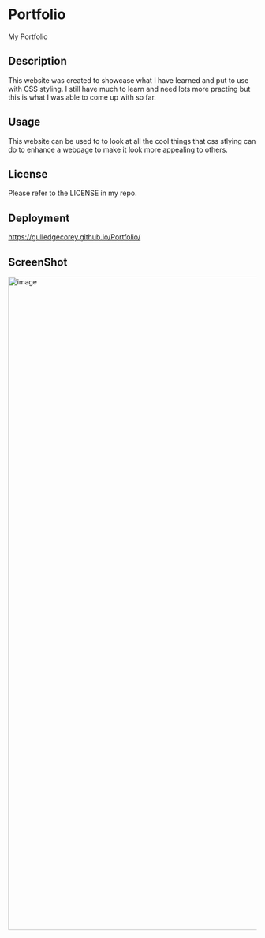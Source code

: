 # Portfolio
My Portfolio

## Description

This website was created to showcase what I have learned and put to use with CSS styling. I still have much to learn and need lots more practing but this is what I was able to come up with so far.

## Usage

This website can be used to to look at all the cool things that css stlying can do to enhance a webpage to make it look more appealing to others.

## License

Please refer to the LICENSE in my repo.

## Deployment

https://gulledgecorey.github.io/Portfolio/

## ScreenShot

<img width="1323" alt="image" src="https://github.com/gulledgecorey/Portfolio/assets/130395149/2dc390e7-20f9-452f-b5d1-46eb3e34b0b1">

